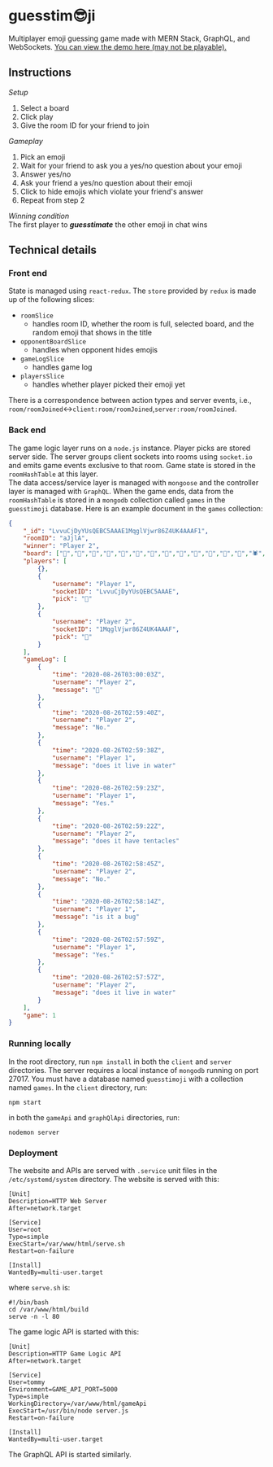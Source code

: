 # guesstim😎ji
Multiplayer emoji guessing game made with MERN Stack, GraphQL, and WebSockets. [You can view the demo here (may not be playable).](http://www.guesstimoji.com/)

## Instructions
*Setup*
1. Select a board
2. Click play
3. Give the room ID for your friend to join

*Gameplay*
1. Pick an emoji
2. Wait for your friend to ask you a yes/no question about your emoji
3. Answer yes/no
4. Ask your friend a yes/no question about their emoji
5. Click to hide emojis which violate your friend's answer
6. Repeat from step 2

*Winning condition*  
The first player to **_guesstimate_** the other emoji in chat wins

## Technical details

### Front end

State is managed using `react-redux`. The `store` provided by `redux` is made up of the following slices: 

- `roomSlice`
  - handles room ID, whether the room is full, selected board, and the random emoji that shows in the title
- `opponentBoardSlice`
  - handles when opponent hides emojis
- `gameLogSlice`
  - handles game log
- `playersSlice`
  - handles whether player picked their emoji yet

There is a correspondence between action types and server events, i.e.,  
`room/roomJoined`↔`client:room/roomJoined`,`server:room/roomJoined`.

### Back end

The game logic layer runs on a `node.js` instance. Player picks are stored server side. The server groups client sockets into rooms using `socket.io` and emits game events exclusive to that room. Game state is stored in the `roomHashTable` at this layer.  
The data access/service layer is managed with `mongoose` and the controller layer is managed with `GraphQL`.  When the game ends, data from the `roomHashTable` is stored in a `mongodb` collection called `games` in the `guesstimoji` database. Here is an example document in the `games` collection:
```json
{
	"_id": "LvvuCjDyYUsQEBC5AAAE1MqglVjwr86Z4UK4AAAF1",
	"roomID": "aJjlA",
	"winner": "Player 2",
	"board": ["🦇","🐺","🐗","🐴","🦄","🐝","🐛","🦋","🐌","🐚","🐞","🐜","🦗","🕷","🦂","🦟","🦠","🐢","🐍","🦎","🦖","🦕","🐙","🦑","🦐","🦀","🐡","🐠","🐟","🐬","🐳","🐋","🦈","🐊","🦦"],
	"players": [
		{},
		{
			"username": "Player 1",
			"socketID": "LvvuCjDyYUsQEBC5AAAE",
			"pick": "🐙"
		},
		{
			"username": "Player 2",
			"socketID": "1MqglVjwr86Z4UK4AAAF",
			"pick": "🐍"
		}
	],
	"gameLog": [
		{
			"time": "2020-08-26T03:00:03Z",
			"username": "Player 2",
			"message": "🐙"
		},
		{
			"time": "2020-08-26T02:59:40Z",
			"username": "Player 2",
			"message": "No."
		},
		{
			"time": "2020-08-26T02:59:38Z",
			"username": "Player 1",
			"message": "does it live in water"
		},
		{
			"time": "2020-08-26T02:59:23Z",
			"username": "Player 1",
			"message": "Yes."
		},
		{
			"time": "2020-08-26T02:59:22Z",
			"username": "Player 2",
			"message": "does it have tentacles"
		},
		{
			"time": "2020-08-26T02:58:45Z",
			"username": "Player 2",
			"message": "No."
		},
		{
			"time": "2020-08-26T02:58:14Z",
			"username": "Player 1",
			"message": "is it a bug"
		},
		{
			"time": "2020-08-26T02:57:59Z",
			"username": "Player 1",
			"message": "Yes."
		},
		{
			"time": "2020-08-26T02:57:57Z",
			"username": "Player 2",
			"message": "does it live in water"
		}
	],
	"game": 1
}
```

### Running locally
In the root directory, run `npm install` in both the `client` and `server` directories. The server requires a local instance of `mongodb` running on port 27017. You must have a database named `guesstimoji` with a collection named `games`. In the `client` directory, run:
```shell
npm start
```
in both the `gameApi` and `graphQlApi` directories, run:
```shell
nodemon server
```

### Deployment
The website and APIs are served with `.service` unit files in the `/etc/systemd/system` directory. The website is served with this:
```
[Unit]
Description=HTTP Web Server
After=network.target

[Service]
User=root
Type=simple
ExecStart=/var/www/html/serve.sh
Restart=on-failure

[Install]
WantedBy=multi-user.target
```
where `serve.sh` is:
```
#!/bin/bash
cd /var/www/html/build
serve -n -l 80
```
The game logic API is started with this:
```
[Unit]
Description=HTTP Game Logic API
After=network.target

[Service]
User=tommy
Environment=GAME_API_PORT=5000
Type=simple
WorkingDirectory=/var/www/html/gameApi
ExecStart=/usr/bin/node server.js
Restart=on-failure

[Install]
WantedBy=multi-user.target
```
The GraphQL API is started similarly.

